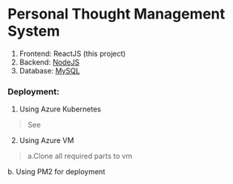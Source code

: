 # Personal Thought Management System

1. Frontend: ReactJS (this project)
2. Backend: [NodeJS](https://github.com/UofS-Jinhua/MyWebApp-Server)
3. Database: [MySQL](https://github.com/UofS-Jinhua/MyWebApp-DB)

### Deployment:
1. Using Azure Kubernetes
>  See []()
  
2. Using Azure VM
> a.Clone all required parts to vm

  b. Using PM2 for deployment
